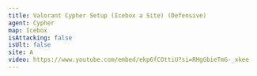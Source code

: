 ```yaml
---
title: Valorant Cypher Setup (Icebox a Site) (Defensive)
agent: Cypher
map: Icebox
isAttacking: false
isUlt: false
site: A
video: https://www.youtube.com/embed/ekp6fCOttiU?si=RHgGbieTmG-_xkee
---
```

